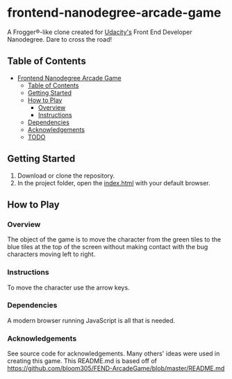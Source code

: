 frontend-nanodegree-arcade-game
===============================

A Frogger®-like clone created for [Udacity's](https://www.udacity.com) Front End Developer Nanodegree. Dare to cross the road!
<br>

## Table of Contents
- [Frontend Nanodegree Arcade Game](#frontend-nanodegree-arcade-game)
    - [Table of Contents](#table-of-contents)
    - [Getting Started](#getting-started)
    - [How to Play](#how-to-play)
        - [Overview](#overview)
        - [Instructions](#instructions)
    - [Dependencies](#dependencies)
    - [Acknowledgements](#acknowledgements)
    - [TODO](#todo)

## Getting Started
1. Download or clone the repository.
2. In the project folder, open the [index.html](./index.html) with your default browser.



## How to Play
### Overview
The object of the game is to move the character from the green tiles to the blue tiles at the top of the screen without making contact with the bug characters moving left to right.

### Instructions
To move the character use the arrow keys.

### Dependencies
A modern browser running JavaScript is all that is needed.

### Acknowledgements
See source code for acknowledgements. Many others' ideas were used in creating this game.
This README.md is based off of https://github.com/bloom305/FEND-ArcadeGame/blob/master/README.md


